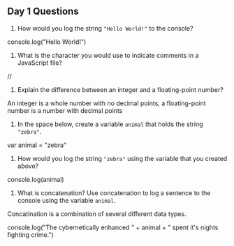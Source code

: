## Day 1 Questions

1. How would you log the string `"Hello World!"` to the console?

console.log("Hello World!")

1. What is the character you would use to indicate comments in a JavaScript file?

//

1. Explain the difference between an integer and a floating-point number?

An integer is a whole number with no decimal points, a floating-point number is a number with decimal points

1. In the space below, create a variable `animal` that holds the string `"zebra"`.

var animal = "zebra"

1. How would you log the string `"zebra"` using the variable that you created above?

console.log(animal)

1. What is concatenation? Use concatenation to log a sentence to the console using the variable `animal`.

Concatination is a combination of several different data types.

console.log("The cybernetically enhanced " + animal + " spent it's nights fighting crime.")
